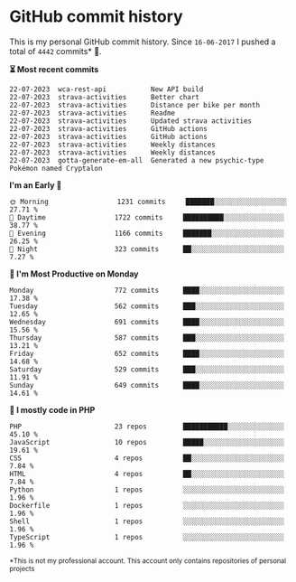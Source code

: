 # GitHub commit history
This is my personal GitHub commit history. Since <!--START_SECTION:first-commit-date-->`16-06-2017`<!--END_SECTION:first-commit-date--> I pushed a total of <!--START_SECTION:total-commit-count-->`4442`<!--END_SECTION:total-commit-count--> commits* 🎉.

<!--START_SECTION:most-recent-commits-->
**⏳ Most recent commits**
                                        
```text
22-07-2023  wca-rest-api           New API build
22-07-2023  strava-activities      Better chart
22-07-2023  strava-activities      Distance per bike per month
22-07-2023  strava-activities      Readme
22-07-2023  strava-activities      Updated strava activities
22-07-2023  strava-activities      GitHub actions
22-07-2023  strava-activities      GitHub actions
22-07-2023  strava-activities      Weekly distances
22-07-2023  strava-activities      Weekly distances
22-07-2023  gotta-generate-em-all  Generated a new psychic-type Pokémon named Cryptalon
```
<!--END_SECTION:most-recent-commits-->  

<!--START_SECTION:commits-per-day-time-->
**I&#039;m an Early 🐤**

```text
🌞 Morning                 1231 commits     ███████░░░░░░░░░░░░░░░░░░   27.71 %
🌆 Daytime                 1722 commits     ██████████░░░░░░░░░░░░░░░   38.77 %
🌃 Evening                 1166 commits     ███████░░░░░░░░░░░░░░░░░░   26.25 %
🌙 Night                   323 commits      ██░░░░░░░░░░░░░░░░░░░░░░░   7.27 %
```
<!--END_SECTION:commits-per-day-time-->  

<!--START_SECTION:commits-per-weekday-->
**📅 I&#039;m Most Productive on Monday**

```text
Monday                    772 commits      ████░░░░░░░░░░░░░░░░░░░░░   17.38 %
Tuesday                   562 commits      ███░░░░░░░░░░░░░░░░░░░░░░   12.65 %
Wednesday                 691 commits      ████░░░░░░░░░░░░░░░░░░░░░   15.56 %
Thursday                  587 commits      ███░░░░░░░░░░░░░░░░░░░░░░   13.21 %
Friday                    652 commits      ████░░░░░░░░░░░░░░░░░░░░░   14.68 %
Saturday                  529 commits      ███░░░░░░░░░░░░░░░░░░░░░░   11.91 %
Sunday                    649 commits      ████░░░░░░░░░░░░░░░░░░░░░   14.61 %
```
<!--END_SECTION:commits-per-weekday-->  

<!--START_SECTION:repos-per-language-->
**💬 I mostly code in PHP**

```text
PHP                       23 repos         ███████████░░░░░░░░░░░░░░   45.10 %
JavaScript                10 repos         █████░░░░░░░░░░░░░░░░░░░░   19.61 %
CSS                       4 repos          ██░░░░░░░░░░░░░░░░░░░░░░░   7.84 %
HTML                      4 repos          ██░░░░░░░░░░░░░░░░░░░░░░░   7.84 %
Python                    1 repos          ░░░░░░░░░░░░░░░░░░░░░░░░░   1.96 %
Dockerfile                1 repos          ░░░░░░░░░░░░░░░░░░░░░░░░░   1.96 %
Shell                     1 repos          ░░░░░░░░░░░░░░░░░░░░░░░░░   1.96 %
TypeScript                1 repos          ░░░░░░░░░░░░░░░░░░░░░░░░░   1.96 %
```
<!--END_SECTION:repos-per-language-->  

<sub>*This is not my professional account. This account only contains repositories of personal projects</sub>
